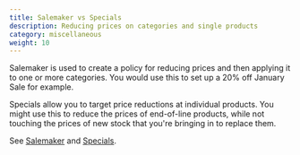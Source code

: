 ```yaml
---
title: Salemaker vs Specials 
description: Reducing prices on categories and single products
category: miscellaneous
weight: 10
---
```

Salemaker is used to create a policy for reducing prices and then applying it to one or more categories. You would use this to set up a 20% off January Sale for example.

Specials allow you to target price reductions at individual products. You might use this to reduce the prices of end-of-line products, while not touching the prices of new stock that you're bringing in to replace them.

See [Salemaker](/user/admin_pages/catalog/salemaker/) and [Specials](/user/admin_pages/catalog/specials/). 
